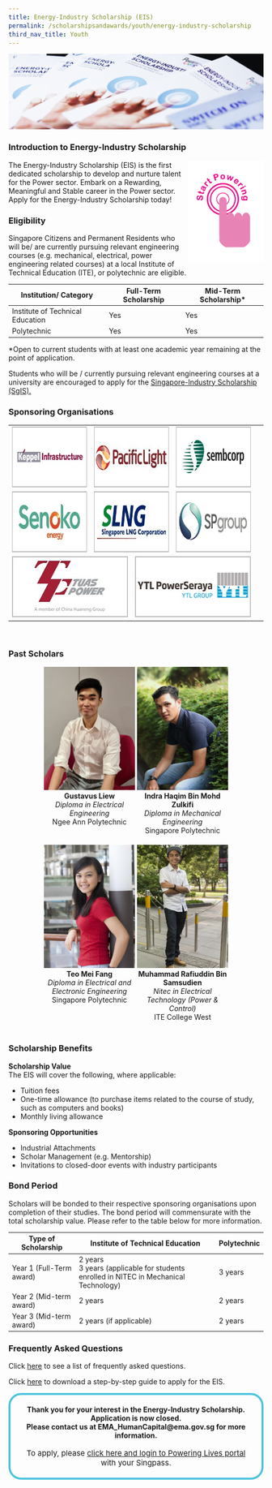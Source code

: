 ```yaml
---
title: Energy-Industry Scholarship (EIS)
permalink: /scholarshipsandawards/youth/energy-industry-scholarship
third_nav_title: Youth
---
```

![Energy Industry Scholarship](/images/scholarships/youth/EIS_sub.jpg)

### Introduction to Energy-Industry Scholarship

<div style="float: right;">
    <a href="#NearHyperLinkLoginSingPass">
        <img alt="Start Powering" src="/images/common/start_powering.png" style="width: 150px; height: 200px;"/>
    </a>
</div>

The Energy-Industry Scholarship (EIS) is the first dedicated scholarship to develop and nurture talent for the Power sector. Embark on a Rewarding, Meaningful and Stable career in the Power sector. Apply for the Energy-Industry Scholarship today!

### Eligibility
Singapore Citizens and Permanent Residents who will be/ are currently pursuing relevant engineering courses (e.g. mechanical, electrical, power engineering related courses) at a local Institute of Technical Education (ITE), or polytechnic are eligible.

|Institution/ Category|Full-Term Scholarship|Mid-Term Scholarship*|
----------------------|---------------------|---------------------|
Institute of Technical Education|Yes|Yes|
Polytechnic|Yes|Yes|  

*Open to current students with at least one academic year remaining at the point of application.

Students who will be / currently pursuing relevant engineering courses at a university are encouraged to apply for the <a href="/scholarships/youth/singapore-industry-scholarship" target="_blank" >Singapore-Industry Scholarship (SgIS).</a> 

### Sponsoring Organisations
<table class="no-border">
    <tbody>
        <tr>
            <td style="text-align: center;">
                <a href="http://www.kepinfra.com/" target="_blank"><img alt="Keppel Infrastructure" src="/images/common/partner-logos/keppel_infrastructure.jpg" style="width: 250px; height: 120px;"></a>
             </td>
             <td colspan="2" style="text-align: center;">
                <a href="https://www.pacificlight.com.sg/" target="_blank"><img alt="PacificLight Power" src="/images/common/partner-logos/pacific_light.jpg" style="width: 250px; height: 120px;"></a>
             </td>
             <td style="text-align: center;">
                <a href="https://www.sembcorp.com/" target="_blank"><img alt="Sembcorp Industries" src="/images/common/partner-logos/sembcorp.jpg" style="width: 250px; height: 120px;"></a>
             </td>
        </tr>
        <tr>
            <td style="text-align: center;">
                <a href="https://www.senokoenergy.com/" target="_blank"><img alt="Senoko Energy" src="/images/common/partner-logos/senoko_new.jpg" style="width: 250px; height: 120px;"></a>
             </td>
             <td colspan="2" style="text-align: center;">
                <a href="https://www.slng.com.sg/" target="_blank"><img alt="Singapore LNG Corporation" src="/images/common/partner-logos/singapore_lng_corporation.jpg" style="width: 250px; height: 120px;"></a>
             </td>             
             <td style="text-align: center;">
                <a href="https://www.spgroup.com.sg/" target="_blank"><img alt="Singapore Power" src="/images/common/partner-logos/sp_group.png" style="width: 250px; height: 120px;"></a>
             </td>
        </tr>
        <tr>
            <td colspan="2" style="text-align: center;">
                <a href="https://www.tuaspower.com.sg/" target="_blank"><img alt="Tuas Power" src="/images/common/partner-logos/tuas_power.jpg" style="width: 250px; height: 120px;"></a>
            </td>
            <td colspan="2" style="text-align: center;">
                <a href="https://ytlpowerseraya.com.sg/" target="_blank"><img alt="YTL PowerSeraya" src="/images/common/partner-logos/ytl_power_seraya.jpg" style="width: 250px; height: 120px;"></a>
            </td>
            <td>&nbsp;</td>
        </tr>
    </tbody>
</table>

&nbsp;  

[//]: # (showcase stories of scholars)
### Past Scholars

<div style="width: 100%; overflow: hidden; text-align: center;">
    <div style="display: inline-block; vertical-align: top; text-align: center; width: 180px; margin: auto; margin-bottom: 20px;">
        <img alt="Photograph of Gustavus Liew" src="/images/scholarships/youth/profile-photo-gl.jpg"  
            style="width: 180px;"/><br/>
        <strong>Gustavus Liew</strong><br/>
        <span style="font-style: italic;">
            Diploma in Electrical Engineering
        </span><br/>
        <span style="">
            Ngee Ann Polytechnic
        </span>
    </div>
    <div style="display: inline-block; vertical-align: top; text-align: center; width: 180px; margin: auto; margin-bottom: 20px;">
        <img alt="Photograph of Indra Haqim Bin Mohd Zulkifi" src="/images/scholarships/youth/profile-photo-ihbmz.jpg" 
            style="width: 180px;"/><br/>
        <strong>Indra Haqim Bin Mohd Zulkifi</strong><br/>
        <span style="font-style: italic;">
            Diploma in Mechanical Engineering
        </span><br/>
        <span style="">
            Singapore Polytechnic
        </span>
    </div>
    <div style="display: inline-block; vertical-align: top; text-align: center; width: 180px; margin: auto; margin-bottom: 20px;">
        <img alt="Photograph of Teo Mei Fang" src="/images/scholarships/youth/profile-photo-tmf.jpg" 
            style="width: 180px;"/><br/>
        <strong>Teo Mei Fang</strong><br/>
        <span style="font-style: italic;">
            Diploma in Electrical and Electronic Engineering
        </span><br/>
        <span style="">
            Singapore Polytechnic
        </span>
    </div>
    <div style="display: inline-block; vertical-align: top; text-align: center; width: 180px; margin: auto; margin-bottom: 20px;">
        <img alt="Photograph of Muhammad Rafiuddin Bin Samsudien" src="/images/scholarships/youth/profile-photo-mrbs.jpg" 
            style="width: 180px;"/><br/>
        <strong>Muhammad Rafiuddin Bin Samsudien</strong><br/>
        <span style="font-style: italic;">
            Nitec in Electrical Technology (Power & Control)
        </span><br/>
        <span style="">
            ITE College West
        </span>
    </div>
</div>

### Scholarship Benefits

**Scholarship Value**  
The EIS will cover the following, where applicable:
* Tuition fees
* One-time allowance (to purchase items related to the course of study, such as computers and books)
* Monthly living allowance

**Sponsoring Opportunities**  
* Industrial Attachments
* Scholar Management (e.g. Mentorship)
* Invitations to closed-door events with industry participants

### Bond Period
Scholars will be bonded to their respective sponsoring organisations upon completion of their studies. The bond period will commensurate with the total scholarship value. Please refer to the table below for more information.

|Type of Scholarship|Institute of Technical Education|Polytechnic|
|-------------------|--------------------------------|-----------|
|Year 1 (Full-Term award)|2 years <br/>3 years (applicable for students enrolled in NITEC in Mechanical Technology)|3 years|
|Year 2 (Mid-term award)|2 years|2 years|
|Year 3 (Mid-term award)|2 years (if applicable)|2 years|

### Frequently Asked Questions
Click <a href="/files/EIS%20FAQs%20Apr%202021.pdf" target="_blank">here</a> to see a list of frequently asked questions.

Click <a href="/files/EIS_ScholarshipApplicationGuide_2017.pdf" target="_blank">here</a> to download a step-by-step guide to apply for the EIS.

<a id="NearHyperLinkLoginSingPass"></a>
<div style="margin:auto; border: 4px solid; border-radius: 25px; padding: 20px 20px; border-color:#4EC4DD ">
    <div style="text-align:center;">
        <strong>
            Thank you for your interest in the Energy-Industry Scholarship. Application is now closed. <br>
            Please contact us at EMA_HumanCapital@ema.gov.sg for more information.
        </strong>
        <br>
        <br>
    </div>
    <div style="text-align:center;" >
        <span style="text-align:center; font-size: 15px;">
            To apply, please <a href="https://apply.poweringlives.gov.sg/SPLogin/default.aspx">click here and login to Powering Lives portal</a> with your Singpass.
        </span>
    </div>
</div>
